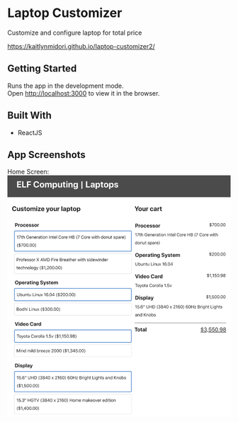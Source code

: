 
# Laptop Customizer

Customize and configure laptop for total price

https://kaitlynmidori.github.io/laptop-customizer2/

## Getting Started

Runs the app in the development mode.\
Open [http://localhost:3000](http://localhost:3000) to view it in the browser.

## Built With

* ReactJS

## App Screenshots
Home Screen:
![](screenshots/home.png)
